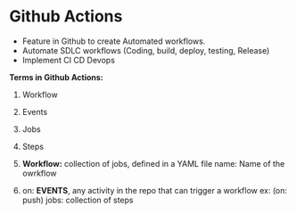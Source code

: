 # Github Actions
- Feature in Github to create Automated workflows.
- Automate SDLC workflows (Coding, build, deploy, testing, Release)
- Implement CI CD Devops

**Terms in Github Actions:**
1) Workflow
2) Events
3) Jobs
4) Steps

   
1) **Workflow:** collection of jobs, defined in a YAML file
	name: Name of the owrkflow
2)  on: **EVENTS**, any activity in the repo that can trigger a workflow
		ex: (on: push)
	jobs: collection of steps
